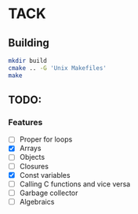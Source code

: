 # TACK

## Building

```bash
mkdir build
cmake .. -G 'Unix Makefiles'
make
```

## TODO:

### Features
- [ ] Proper for loops
- [x] Arrays
- [ ] Objects
- [ ] Closures
- [x] Const variables
- [ ] Calling C functions and vice versa
- [ ] Garbage collector
- [ ] Algebraics
